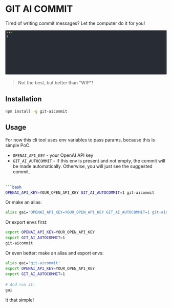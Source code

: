 # GIT AI COMMIT

Tired of writing commit messages? Let the computer do it for you!

[![asciicast](demo.svg)](https://asciinema.org/a/fpL5Dkd74xO8yRTM15O49zOF9)

> Not the best, but better than "WIP"!

## Installation

```bash
npm install -g git-aicommit
```

## Usage

For now this cli tool uses env variables to pass params, because this is simple PoC.
- `OPENAI_API_KEY` - your OpenAI API key
- `GIT_AI_AUTOCOMMIT` - If this env is present and not empty,
  the commit will be made automatically.
  Otherwise, you will just see the suggested commit.

```bash 

```bash
OPENAI_API_KEY=YOUR_OPEN_API_KEY GIT_AI_AUTOCOMMIT=1 git-aicommit
```

Or make an alias:

```bash
alias gai='OPENAI_API_KEY=YOUR_OPEN_API_KEY GIT_AI_AUTOCOMMIT=1 git-aicommit'
```

Or export envs first:

```bash
export OPENAI_API_KEY=YOUR_OPEN_API_KEY
export GIT_AI_AUTOCOMMIT=1
git-aicommit
```

Or even better: make an alias and export envs:

```bash
alias gai='git-aicommit'
export OPENAI_API_KEY=YOUR_OPEN_API_KEY
export GIT_AI_AUTOCOMMIT=1

# And run it:
gai
```

It that simple!
    

